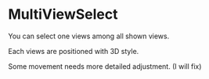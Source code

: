 MultiViewSelect
===============

You can select one views among all shown views. 


Each views are positioned with 3D style.

Some movement needs more detailed adjustment. (I will fix)
